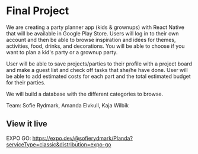 # Final Project
We are creating a party planner app (kids & grownups) with React Native that will be available in Google Play Store. Users will log in to their own account and then be able to browse inspiration and idées for themes, activities, food, drinks, and decorations. You will be able to choose if you want to plan a kid's party or a grownup party. 

User will be able to save projects/parties to their profile with a project board and make a guest list and check off tasks that she/he have done. User will be able to add estimated costs for each part and the total estimated budget for their parties. 

We will build a database with the different categories to browse.

Team: Sofie Rydmark, Amanda Elvkull, Kaja Wilbik

## View it live

EXPO GO: https://expo.dev/@sofierydmark/Planda?serviceType=classic&distribution=expo-go

